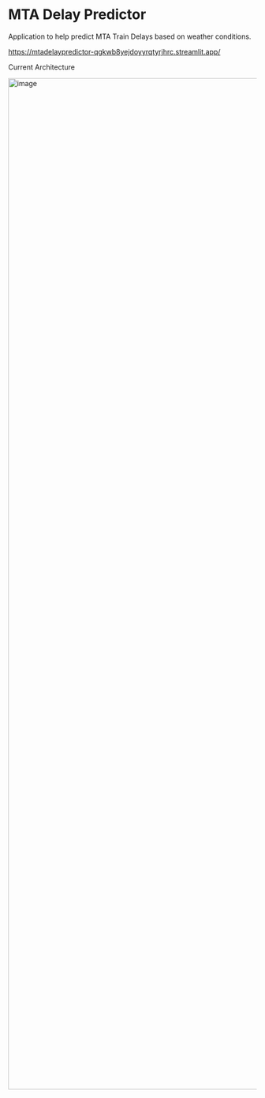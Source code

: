 # MTA Delay Predictor
Application to help predict MTA Train Delays based on weather conditions.

https://mtadelaypredictor-qgkwb8yejdoyyrqtyrjhrc.streamlit.app/


Current Architecture

<img width="1534" height="2047" alt="image" src="https://github.com/user-attachments/assets/7eb69e13-1b18-4f47-890c-41714e3873a8" />

